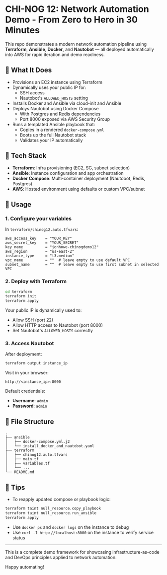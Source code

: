# CHI-NOG 12: Network Automation Demo - From Zero to Hero in 30 Minutes

This repo demonstrates a modern network automation pipeline using **Terraform**, **Ansible**, **Docker**, and **Nautobot** — all deployed automatically into AWS for rapid iteration and demo readiness.

## 🔧 What It Does

- Provisions an EC2 instance using Terraform
- Dynamically uses your public IP for:
  - SSH access
  - Nautobot's `ALLOWED_HOSTS` setting
- Installs Docker and Ansible via cloud-init and Ansible
- Deploys Nautobot using Docker Compose
  - With Postgres and Redis dependencies
  - Port 8000 exposed via AWS Security Group
- Runs a templated Ansible playbook that:
  - Copies in a rendered `docker-compose.yml`
  - Boots up the full Nautobot stack
  - Validates your IP automatically

## 🧰 Tech Stack

- **Terraform**: Infra provisioning (EC2, SG, subnet selection)
- **Ansible**: Instance configuration and app orchestration
- **Docker Compose**: Multi-container deployment (Nautobot, Redis, Postgres)
- **AWS**: Hosted environment using defaults or custom VPC/subnet

## 🚀 Usage

### 1. Configure your variables

In `terraform/chinog12.auto.tfvars`:

```hcl
aws_access_key    = "YOUR_KEY"
aws_secret_key    = "YOUR_SECRET"
key_name          = "jonhowe-chinogdemo12"
aws_region        = "us-east-2"
instance_type     = "t3.medium"
vpc_name          = ""  # leave empty to use default VPC
subnet_name       = ""  # leave empty to use first subnet in selected VPC
```

### 2. Deploy with Terraform

```bash
cd terraform
terraform init
terraform apply
```

Your public IP is dynamically used to:
- Allow SSH (port 22)
- Allow HTTP access to Nautobot (port 8000)
- Set Nautobot's `ALLOWED_HOSTS` correctly

### 3. Access Nautobot

After deployment:

```bash
terraform output instance_ip
```

Visit in your browser:

```
http://<instance_ip>:8000
```

Default credentials:
- **Username**: `admin`
- **Password**: `admin`

## 📂 File Structure

```
.
├── ansible
│   ├── docker-compose.yml.j2
│   └── install_docker_and_nautobot.yaml
├── terraform
│   ├── chinog12.auto.tfvars
│   ├── main.tf
│   ├── variables.tf
│   └── ...
└── README.md
```

## 🧠 Tips

- To reapply updated compose or playbook logic:

```bash
terraform taint null_resource.copy_playbook
terraform taint null_resource.run_ansible
terraform apply
```

- Use `docker ps` and `docker logs` on the instance to debug
- Use `curl -I http://localhost:8000` on the instance to verify service status

---

This is a complete demo framework for showcasing infrastructure-as-code and DevOps principles applied to network automation.

Happy automating!
```

